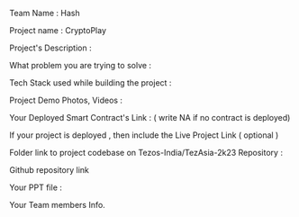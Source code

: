 Team Name : Hash

Project name : CryptoPlay

Project's Description :

What problem you are trying to solve : 

Tech Stack used while building the project : 

Project Demo Photos, Videos :  

Your Deployed Smart Contract's Link : ( write NA if no contract is deployed)

If your project is deployed , then include the Live Project Link ( optional ) 

Folder link to project codebase on Tezos-India/TezAsia-2k23 Repository : 

Github repository link 

Your PPT file  : 

Your Team members Info.
